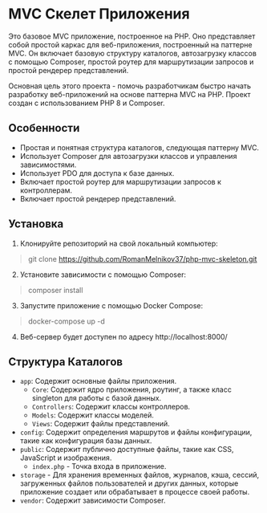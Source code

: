 # MVC Скелет Приложения

Это базовое MVC приложение, построенное на PHP. Оно представляет собой простой каркас для веб-приложения, построенный на паттерне MVC. Он включает базовую структуру каталогов, автозагрузку классов с помощью Composer, простой роутер для маршрутизации запросов и простой рендерер представлений.

Основная цель этого проекта - помочь разработчикам быстро начать разработку веб-приложений на основе паттерна MVC на PHP. Проект создан с использованием PHP 8 и Composer.


## Особенности

- Простая и понятная структура каталогов, следующая паттерну MVC.
- Использует Composer для автозагрузки классов и управления зависимостями.
- Использует PDO для доступа к базе данных.
- Включает простой роутер для маршрутизации запросов к контроллерам.
- Включает простой рендерер представлений.

## Установка

1. Клонируйте репозиторий на свой локальный компьютер: 
> git clone https://github.com/RomanMelnikov37/php-mvc-skeleton.git
2. Установите зависимости с помощью Composer: 
> composer install
3. Запустите приложение с помощью Docker Compose: 
> docker-compose up -d
4. Веб-сервер будет доступен по адресу http://localhost:8000/

## Структура Каталогов

- `app`: Содержит основные файлы приложения.
  - `Core`: Содержит ядро приложения, роутинг, а также класс singleton для работы с базой данных.
  - `Controllers`: Содержит классы контроллеров.
  - `Models`: Содержит классы моделей.
  - `Views`: Содержит файлы представлений.
- `config`: Содержит определения маршрутов и файлы конфигурации, такие как конфигурация базы данных.
- `public`: Содержит публично доступные файлы, такие как CSS, JavaScript и изображения.
  - `index.php` - Точка входа в приложение.
- `storage` - Для хранения временных файлов, журналов, кэша, сессий, загруженных файлов пользователей и других данных, которые приложение создает или обрабатывает в процессе своей работы.
- `vendor`: Содержит зависимости Composer.
